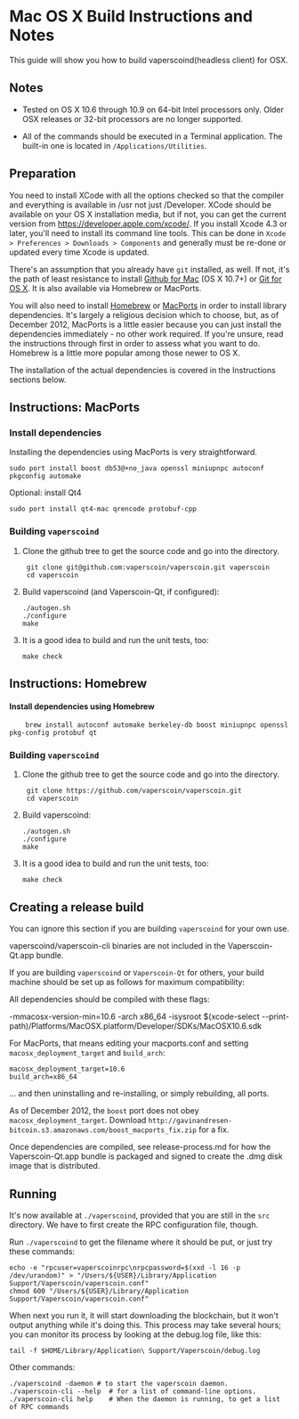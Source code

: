 Mac OS X Build Instructions and Notes
====================================
This guide will show you how to build vaperscoind(headless client) for OSX.

Notes
-----

* Tested on OS X 10.6 through 10.9 on 64-bit Intel processors only.
Older OSX releases or 32-bit processors are no longer supported.

* All of the commands should be executed in a Terminal application. The
built-in one is located in `/Applications/Utilities`.

Preparation
-----------

You need to install XCode with all the options checked so that the compiler
and everything is available in /usr not just /Developer. XCode should be
available on your OS X installation media, but if not, you can get the
current version from https://developer.apple.com/xcode/. If you install
Xcode 4.3 or later, you'll need to install its command line tools. This can
be done in `Xcode > Preferences > Downloads > Components` and generally must
be re-done or updated every time Xcode is updated.

There's an assumption that you already have `git` installed, as well. If
not, it's the path of least resistance to install [Github for Mac](https://mac.github.com/)
(OS X 10.7+) or
[Git for OS X](https://code.google.com/p/git-osx-installer/). It is also
available via Homebrew or MacPorts.

You will also need to install [Homebrew](http://brew.sh)
or [MacPorts](https://www.macports.org/) in order to install library
dependencies. It's largely a religious decision which to choose, but, as of
December 2012, MacPorts is a little easier because you can just install the
dependencies immediately - no other work required. If you're unsure, read
the instructions through first in order to assess what you want to do.
Homebrew is a little more popular among those newer to OS X.

The installation of the actual dependencies is covered in the Instructions
sections below.

Instructions: MacPorts
----------------------

### Install dependencies

Installing the dependencies using MacPorts is very straightforward.

    sudo port install boost db53@+no_java openssl miniupnpc autoconf pkgconfig automake

Optional: install Qt4

    sudo port install qt4-mac qrencode protobuf-cpp

### Building `vaperscoind`

1. Clone the github tree to get the source code and go into the directory.

        git clone git@github.com:vaperscoin/vaperscoin.git vaperscoin
        cd vaperscoin

2.  Build vaperscoind (and Vaperscoin-Qt, if configured):

        ./autogen.sh
        ./configure
        make

3.  It is a good idea to build and run the unit tests, too:

        make check

Instructions: Homebrew
----------------------

#### Install dependencies using Homebrew

        brew install autoconf automake berkeley-db boost miniupnpc openssl pkg-config protobuf qt

### Building `vaperscoind`

1. Clone the github tree to get the source code and go into the directory.

        git clone https://github.com/vaperscoin/vaperscoin.git
        cd vaperscoin

2.  Build vaperscoind:

        ./autogen.sh
        ./configure
        make

3.  It is a good idea to build and run the unit tests, too:

        make check

Creating a release build
------------------------
You can ignore this section if you are building `vaperscoind` for your own use.

vaperscoind/vaperscoin-cli binaries are not included in the Vaperscoin-Qt.app bundle.

If you are building `vaperscoind` or `Vaperscoin-Qt` for others, your build machine should be set up
as follows for maximum compatibility:

All dependencies should be compiled with these flags:

 -mmacosx-version-min=10.6
 -arch x86_64
 -isysroot $(xcode-select --print-path)/Platforms/MacOSX.platform/Developer/SDKs/MacOSX10.6.sdk

For MacPorts, that means editing your macports.conf and setting
`macosx_deployment_target` and `build_arch`:

    macosx_deployment_target=10.6
    build_arch=x86_64

... and then uninstalling and re-installing, or simply rebuilding, all ports.

As of December 2012, the `boost` port does not obey `macosx_deployment_target`.
Download `http://gavinandresen-bitcoin.s3.amazonaws.com/boost_macports_fix.zip`
for a fix.

Once dependencies are compiled, see release-process.md for how the Vaperscoin-Qt.app
bundle is packaged and signed to create the .dmg disk image that is distributed.

Running
-------

It's now available at `./vaperscoind`, provided that you are still in the `src`
directory. We have to first create the RPC configuration file, though.

Run `./vaperscoind` to get the filename where it should be put, or just try these
commands:

    echo -e "rpcuser=vaperscoinrpc\nrpcpassword=$(xxd -l 16 -p /dev/urandom)" > "/Users/${USER}/Library/Application Support/Vaperscoin/vaperscoin.conf"
    chmod 600 "/Users/${USER}/Library/Application Support/Vaperscoin/vaperscoin.conf"

When next you run it, it will start downloading the blockchain, but it won't
output anything while it's doing this. This process may take several hours;
you can monitor its process by looking at the debug.log file, like this:

    tail -f $HOME/Library/Application\ Support/Vaperscoin/debug.log

Other commands:

    ./vaperscoind -daemon # to start the vaperscoin daemon.
    ./vaperscoin-cli --help  # for a list of command-line options.
    ./vaperscoin-cli help    # When the daemon is running, to get a list of RPC commands
